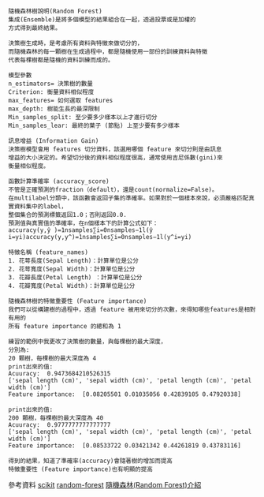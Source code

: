 	隨機森林樹說明(Random Forest)
	集成(Ensemble)是將多個模型的結果組合在一起，透過投票或是加權的
	方式得到最終結果。

	決策樹生成時，是考慮所有資料與特徵來做切分的，
	而隨機森林的每一顆樹在生成過程中，都是隨機使用一部份的訓練資料與特徵
	代表每棵樹都是隨機的資料訓練而成的。

	模型參數
	n_estimators= 決策樹的數量
	Criterion: 衡量資料相似程度
	max_features= 如何選取 features
	max_depth: 樹能生長的最深限制
	Min_samples_split: 至少要多少樣本以上才進行切分
	Min_samples_lear: 最終的葉子 (節點) 上至少要有多少樣本

	訊息增益 (Information Gain)
	決策樹模型會用 features 切分資料，該選用哪個 feature 來切分則是由訊息
	增益的大小決定的。希望切分後的資料相似程度很高，通常使用吉尼係數(gini)來
	衡量相似程度。

	函數計算準確率 (accuracy_score)
	不管是正確預測的fraction（default），還是count(normalize=False)。
	在multilabel分類中，該函數會返回子集的準確率。如果對於一個樣本來說，必須嚴格匹配真實資料集中的label，
	整個集合的預測標籤返回1.0；否則返回0.0.
	預測值與真實值的準確率，在n個樣本下的計算公式如下：
	accuracy(y,ŷ )=1nsamples∑i=0nsamples−1l(ŷ i=yi)accuracy(y,y^)=1nsamples∑i=0nsamples−1l(y^i=yi)
	
	特徵名稱 (feature_names)
	1. 花萼長度(Sepal Length)：計算單位是公分
	2. 花萼寬度(Sepal Width)：計算單位是公分
	3. 花瓣長度(Petal Length) ：計算單位是公分
	4. 花瓣寬度(Petal Width)：計算單位是公分

	隨機森林樹的特徵重要性 (Feature importance)
	我們可以從構建樹的過程中，透過 feature 被用來切分的次數，來得知哪些features是相對有用的
	所有 feature importance 的總和為 1
	
	練習的範例中我更改了決策樹的數量，與每棵樹的最大深度，
	分別為:
	20 顆樹，每棵樹的最大深度為 4
	print出來的值:
	Acuuracy:  0.9473684210526315
	['sepal length (cm)', 'sepal width (cm)', 'petal length (cm)', 'petal width (cm)']
	Feature importance:  [0.08205501 0.01035056 0.42839105 0.47920338]
	
	print出來的值:
	200 顆樹，每棵樹的最大深度為 40
	Acuuracy:  0.9777777777777777
	['sepal length (cm)', 'sepal width (cm)', 'petal length (cm)', 'petal width (cm)']
	Feature importance:  [0.08533722 0.03421342 0.44261819 0.43783116]

	得到的結果，知道了準確率(accuracy)會隨著樹的增加而提高
	特徵重要性 (Feature importance)也有明顯的提高


參考資料
[scikit](https://scikit-learn.org/dev/modules/ensemble.html)
[random-forest](https://medium.com/@Synced/how-random-forest-algorithm-works-in-machine-learning-3c0fe15b6674)
[隨機森林(Random Forest)介紹](https://medium.com/jameslearningnote/%E8%B3%87%E6%96%99%E5%88%86%E6%9E%90-%E6%A9%9F%E5%99%A8%E5%AD%B8%E7%BF%92-%E7%AC%AC3-5%E8%AC%9B-%E6%B1%BA%E7%AD%96%E6%A8%B9-decision-tree-%E4%BB%A5%E5%8F%8A%E9%9A%A8%E6%A9%9F%E6%A3%AE%E6%9E%97-random-forest-%E4%BB%8B%E7%B4%B9-7079b0ddfbda)




